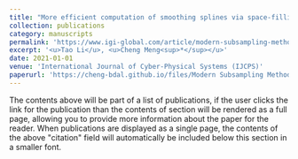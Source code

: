 ```yaml
---
title: "More efficient computation of smoothing splines via space-filling basis selection"
collection: publications
category: manuscripts
permalink: 'https://www.igi-global.com/article/modern-subsampling-methods-for-large-scale-least-squares-regression/280467'
excerpt: '<u>Tao Li</u>, <u>Cheng Meng<sup>*</sup></u>'
date: 2021-01-01
venue: 'International Journal of Cyber-Physical Systems (IJCPS)'
paperurl: 'https://cheng-bdal.github.io/files/Modern Subsampling Methods.pdf'
---
```


The contents above will be part of a list of publications, if the user clicks the link for the publication than the contents of section will be rendered as a full page, allowing you to provide more information about the paper for the reader. When publications are displayed as a single page, the contents of the above "citation" field will automatically be included below this section in a smaller font.